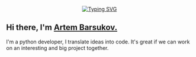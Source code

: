 <p align="center">
  <a href="https://git.io/typing-svg"><img src="https://readme-typing-svg.herokuapp.com?font=Fira+Code&size=18&pause=1000&random=false&width=435&lines=Errors+in+the+code+make+us+stronger" alt="Typing SVG" /></a>
</p>

<h2>Hi there, I'm <a href="#" target="_blank">Artem Barsukov.</a>
</h2>
<p>
I'm a python developer, I translate ideas into code. It's great if we can work on an interesting and big project together. 
</p>



<!--
**Artem-Barsukov/Artem-Barsukov** is a ✨ _special_ ✨ repository because its `README.md` (this file) appears on your GitHub profile.

Here are some ideas to get you started:

- 🔭 I’m currently working on ...
- 🌱 I’m currently learning ...
- 👯 I’m looking to collaborate on ...
- 🤔 I’m looking for help with ...
- 💬 Ask me about ...
- 📫 How to reach me: ...
- 😄 Pronouns: ...
- ⚡ Fun fact: ...
-->
